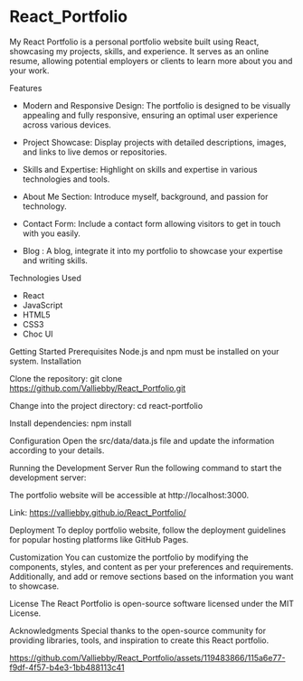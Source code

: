 # React_Portfolio

My React Portfolio is a personal portfolio website built using React, showcasing my projects, skills, and experience. It serves as an online resume, allowing potential employers or clients to learn more about you and your work.

Features
* Modern and Responsive Design: The portfolio is designed to be visually appealing and fully responsive, ensuring an optimal user experience across various devices.

* Project Showcase: Display projects with detailed descriptions, images, and links to live demos or repositories.

* Skills and Expertise: Highlight on skills and expertise in various technologies and tools.

* About Me Section: Introduce myself, background, and passion for technology.

* Contact Form: Include a contact form allowing visitors to get in touch with you easily.

* Blog : A blog, integrate it into my portfolio to showcase your expertise and writing skills.

Technologies Used
* React
* JavaScript
* HTML5
* CSS3
* Choc UI

Getting Started
Prerequisites
Node.js and npm must be installed on your system.
Installation

Clone the repository: git clone https://github.com/Valliebby/React_Portfolio.git

Change into the project directory: cd react-portfolio

Install dependencies: npm install

Configuration
Open the src/data/data.js file and update the information according to your details.

Running the Development Server
Run the following command to start the development server:

The portfolio website will be accessible at http://localhost:3000.

Link: https://valliebby.github.io/React_Portfolio/

Deployment
To deploy portfolio website, follow the deployment guidelines for popular hosting platforms like GitHub Pages.

Customization
You can customize the portfolio by modifying the components, styles, and content as per your preferences and requirements. Additionally, and add or remove sections based on the information you want to showcase.

License
The React Portfolio is open-source software licensed under the MIT License.

Acknowledgments
Special thanks to the open-source community for providing libraries, tools, and inspiration to create this React portfolio.



https://github.com/Valliebby/React_Portfolio/assets/119483866/115a6e77-f9df-4f57-b4e3-1bb488113c41



